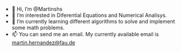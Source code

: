 - 👋 Hi, I’m @Martinshs
- 👀 I’m interested in Diferential Equations and Numerical Analisys. 
- 🌱 I’m currently learning different algorithms to solve and implement some math problems. 
- 📫 You can send me an email. My currently available email is martin.hernandez@fau.de

<!---
Martinshs/Martinshs is a ✨ special ✨ repository because its `README.md` (this file) appears on your GitHub profile.
You can click the Preview link to take a look at your changes.
--->
